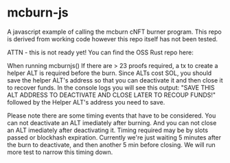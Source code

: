 # mcburn-js
A javascript example of calling the mcburn cNFT burner program.
This repo is derived from working code however this repo itself has not been tested.

ATTN - this is not ready yet!
You can find the OSS Rust repo here: 

When running mcburnjs()
If there are > 23 proofs required, a tx to create a helper ALT is required before the burn. Since ALTs cost SOL, you should save the helper ALT's address so that you can deactivate it and then close it to recover funds. In the console logs you will see this output: 
"SAVE THIS ALT ADDRESS TO DEACTIVATE AND CLOSE LATER TO RECOUP FUNDS!"
followed by the Helper ALT's address you need to save.

Please note there are some timing events that have to be considered.
You can not deactivate an ALT imediately after burning. And you can not close an ALT imediately after deactivating it. 
Timing required may be by slots passed or blockhash expiration.
Currently we're just waiting 5 minutes after the burn to deactivate, and then another 5 min before closing.
We will run more test to narrow this timing down.
